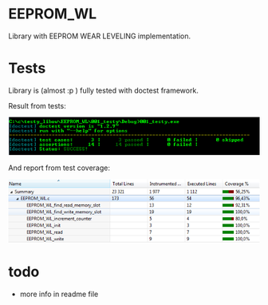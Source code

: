 # EEPROM_WL

Library with EEPROM WEAR LEVELING implementation.

# Tests

Library is (almost :p ) fully tested with doctest framework.

Result from tests:

![Results](TESTS/test_results.PNG)

And report from test coverage:

![Coverage](TESTS/coverage.PNG)

# todo

* more info in readme file